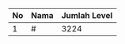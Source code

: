 | No | Nama            | Jumlah Level |
|----|-----------------|--------------|
| 1  | #    |    3224        |
